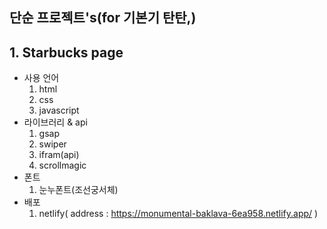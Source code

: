 ## 단순 프로젝트's(for 기본기 탄탄,)

## 1. Starbucks page
 - 사용 언어
     1. html
     2. css
     3. javascript
  - 라이브러리 & api
    1. gsap
    2. swiper
    3. ifram(api)
    4. scrollmagic
  - 폰트
    1. 눈누폰트(조선궁서체)
  - 배포
    1. netlify( address : https://monumental-baklava-6ea958.netlify.app/ )
       
